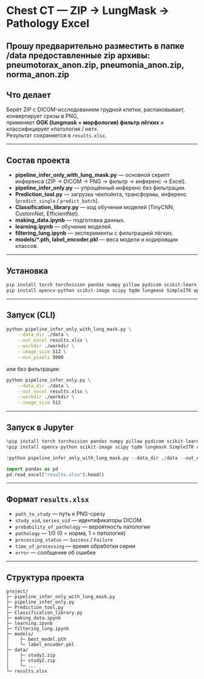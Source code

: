 # Chest CT — ZIP → LungMask → Pathology Excel

## Прошу предварительно разместить в папке /data предоставленные zip архивы: pneumotorax_anon.zip,  pneumonia_anon.zip, norma_anon.zip

## Что делает
Берёт ZIP с DICOM-исследованием грудной клетки, распаковывает, конвертирует срезы в PNG,  
применяет **OGK (lungmask + морфология) фильтр лёгких** и классифицирует «патология / нет».  
Результат сохраняется в `results.xlsx`.  

---

## Состав проекта
- **pipeline_infer_only_with_lung_mask.py** — основной скрипт инференса (ZIP → DICOM → PNG → фильтр → инференс → Excel).  
- **pipeline_infer_only.py** — упрощённый инференс без фильтрации.  
- **Prediction_tool.py** — загрузка чекпойнта, трансформы, инференс (`predict_single` / `predict_batch`).  
- **Classification_library.py** — код обучения моделей (TinyCNN, CustomNet, EfficientNet).  
- **making_data.ipynb** — подготовка данных.  
- **learning.ipynb** — обучение моделей.  
- **filtering_lung.ipynb** — эксперименты с фильтрацией лёгких.  
- **models/*.pth, label_encoder.pkl** — веса модели и кодировщик классов.  

---

## Установка
```bash
pip install torch torchvision pandas numpy pillow pydicom scikit-learn matplotlib
pip install opencv-python scikit-image scipy tqdm lungmask SimpleITK openpyxl
```

---

## Запуск (CLI)

```bash
python pipeline_infer_only_with_lung_mask.py \
    --data_dir ./data \
    --out_excel results.xlsx \
    --workdir ./workdir \
    --image_size 512 \
    --min_pixels 5000
```

или без фильтрации:

```bash
python pipeline_infer_only.py \
    --data_dir ./data \
    --out_excel results.xlsx \
    --workdir ./workdir \
    --image_size 512
```

---

## Запуск в Jupyter

```python
%pip install torch torchvision pandas numpy pillow pydicom scikit-learn matplotlib
%pip install opencv-python scikit-image scipy tqdm lungmask SimpleITK openpyxl

!python pipeline_infer_only_with_lung_mask.py --data_dir ./data --out_excel results.xlsx --workdir ./workdir --image_size 512

import pandas as pd
pd.read_excel("results.xlsx").head()
```

---

## Формат `results.xlsx`

* `path_to_study` — путь к PNG-срезу  
* `study_uid`, `series_uid` — идентификаторы DICOM  
* `probability_of_pathology` — вероятность патологии  
* `pathology` — 1/0 (0 = норма, 1 = патология)  
* `processing_status` — `Success` / `Failure`  
* `time_of_processing` — время обработки серии  
* `error` — сообщение об ошибке  

---

## Структура проекта

```
project/
├─ pipeline_infer_only_with_lung_mask.py
├─ pipeline_infer_only.py
├─ Prediction_tool.py
├─ Classification_library.py
├─ making_data.ipynb
├─ learning.ipynb
├─ filtering_lung.ipynb
├─ models/
│    ├─ best_model.pth
│    └─ label_encoder.pkl
├─ data/
│    ├─ study1.zip
│    ├─ study2.zip
│    └─ ...
└─ results.xlsx
```
